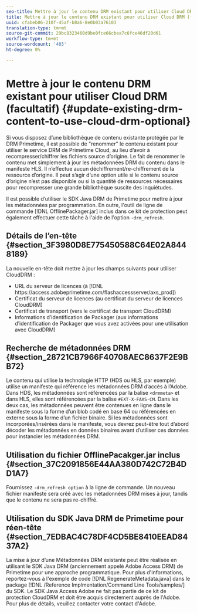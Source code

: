 ```yaml
---
seo-title: Mettre à jour le contenu DRM existant pour utiliser Cloud DRM (facultatif)
title: Mettre à jour le contenu DRM existant pour utiliser Cloud DRM (facultatif)
uuid: cfabeb06-210f-45af-b8a6-8e0b03a76103
translation-type: tm+mt
source-git-commit: 29bc8323460d9be0fce66cbea7c6fce46df20d61
workflow-type: tm+mt
source-wordcount: '403'
ht-degree: 0%

---
```



# Mettre à jour le contenu DRM existant pour utiliser Cloud DRM (facultatif) {#update-existing-drm-content-to-use-cloud-drm-optional}

Si vous disposez d’une bibliothèque de contenu existante protégée par le DRM Primetime, il est possible de &quot;renommer&quot; le contenu existant pour utiliser le service DRM de Primetime Cloud, au lieu d’avoir à recompresser/chiffrer les fichiers source d’origine. Le fait de renommer le contenu met simplement à jour les métadonnées DRM du contenu dans le manifeste HLS. Il n’effectue aucun déchiffrement/re-chiffrement de la ressource d’origine. Il peut s’agir d’une option utile si le contenu source d’origine n’est pas disponible ou si la quantité de ressources nécessaires pour recompresser une grande bibliothèque suscite des inquiétudes.

Il est possible d’utiliser le SDK Java DRM de Primetime pour mettre à jour les métadonnées par programmation. En outre, l&#39;outil de ligne de commande [!DNL OfflinePackager.jar] inclus dans ce kit de protection peut également effectuer cette tâche à l&#39;aide de l&#39;option `-drm_refresh`.

## Détails de l’en-tête {#section_3F3980D8E775450588C64E02A8448189}

La nouvelle en-tête doit mettre à jour les champs suivants pour utiliser CloudDRM :

* URL du serveur de licences (à [!DNL ht<span></span>tps://access.adobeprimetime.com/flashaccessserver/axs_prod])
* Certificat du serveur de licences (au certificat du serveur de licences CloudDRM)
* Certificat de transport (vers le certificat de transport CloudDRM)
* Informations d’identification de Packager (aux informations d’identification de Packager que vous avez activées pour une utilisation avec CloudDRM)

## Recherche de métadonnées DRM {#section_28721CB7966F40708AEC8637F2E9BB72}

Le contenu qui utilise la technologie HTTP (HDS ou HLS, par exemple) utilise un manifeste qui référence les métadonnées DRM d’accès à l’Adobe. Dans HDS, les métadonnées sont référencées par la balise `<drmmeta>` et dans HLS, elles sont référencées par la balise `#EXT-X-FAXS-CM`. Dans les deux cas, les métadonnées peuvent être contenues en ligne dans le manifeste sous la forme d’un blob codé en base 64 ou référencées en externe sous la forme d’un fichier binaire. Si les métadonnées sont incorporées/insérées dans le manifeste, vous devrez peut-être tout d’abord décoder les métadonnées en données binaires avant d’utiliser ces données pour instancier les métadonnées DRM.

## Utilisation du fichier OfflinePacakger.jar inclus {#section_37C2091856E44AA380D742C72B4DD1A7}

Fournissez `-drm_refresh option` à la ligne de commande. Un nouveau fichier manifeste sera créé avec les métadonnées DRM mises à jour, tandis que le contenu ne sera pas re-chiffré.

## Utilisation du SDK Java DRM de Primetime pour réen-tête {#section_7EDBAC4C78DF4CD5BE8410EEAD8437A2}

La mise à jour d’une Métadonnées DRM existante peut être réalisée en utilisant le SDK Java DRM (anciennement appelé Adobe Access DRM) de Primetime pour une approche programmatique. Pour plus d&#39;informations, reportez-vous à l&#39;exemple de code [!DNL RegenerateMetadata.java] dans le package [!DNL /Reference Implmentation/Command Line Tools/samples/] du SDK. Le SDK Java Access Adobe ne fait pas partie de ce kit de protection CloudDRM et doit être acquis directement auprès de l&#39;Adobe. Pour plus de détails, veuillez contacter votre contact d&#39;Adobe.